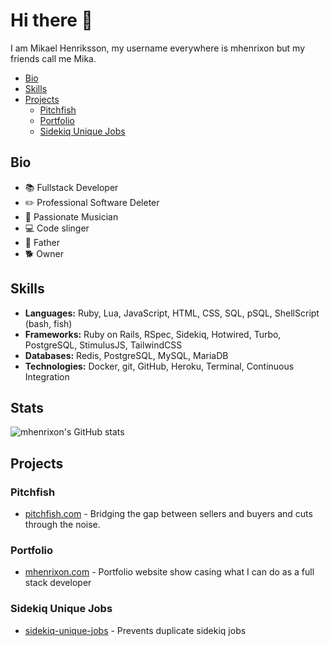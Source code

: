 # Hi there 👋

I am Mikael Henriksson, my username everywhere is mhenrixon but my friends call me Mika.

<!-- MarkdownTOC -->

- [Bio](#bio)
- [Skills](#skills)
- [Projects](#projects)
  - [Pitchfish](#pitchfish)
  - [Portfolio](#portfolio)
  - [Sidekiq Unique Jobs](#sidekiq-unique-jobs)

<!-- /MarkdownTOC -->

## Bio

- 📚 Fullstack Developer
- ✏️ Professional Software Deleter
- 🎸 Passionate Musician
- 💻 Code slinger
- 👧 Father
- 🐕 Owner

## Skills

- **Languages:** Ruby, Lua, JavaScript, HTML, CSS, SQL, pSQL, ShellScript (bash, fish)
- **Frameworks:** Ruby on Rails, RSpec, Sidekiq, Hotwired, Turbo, PostgreSQL, StimulusJS, TailwindCSS
- **Databases:** Redis, PostgreSQL, MySQL, MariaDB 
- **Technologies:** Docker, git, GitHub, Heroku, Terminal, Continuous Integration

## Stats

![mhenrixon's GitHub stats](https://github-readme-stats.vercel.app/api?username=mhenrixon&count_private=true&show_icons=true)


## Projects

### Pitchfish

- [pitchfish.com](https://www.pitchfish.com) - Bridging the gap between sellers and buyers and cuts through the noise.

### Portfolio

- [mhenrixon.com](https://mhenrixon.com) - Portfolio website show casing what I can do as a full stack developer

### Sidekiq Unique Jobs

- [sidekiq-unique-jobs](https://github.com/mhenrixon/sidekiq-unique-jobs) - Prevents duplicate sidekiq jobs 
